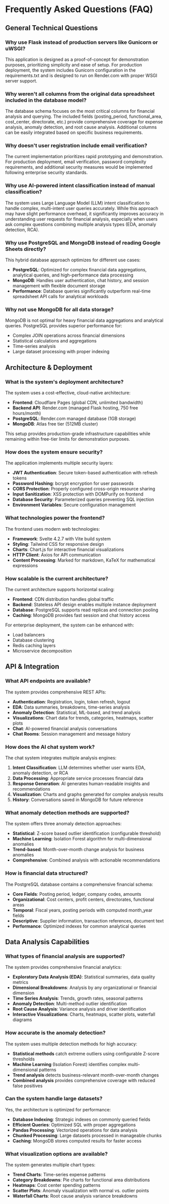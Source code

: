 # Frequently Asked Questions (FAQ)

## General Technical Questions

### Why use Flask instead of production servers like Gunicorn or uWSGI?
This application is designed as a proof-of-concept for demonstration purposes, prioritizing simplicity and ease of setup. For production deployment, the system includes Gunicorn configuration in the requirements.txt and is designed to run on Render.com with proper WSGI server support.

### Why weren't all columns from the original data spreadsheet included in the database model?
The database schema focuses on the most critical columns for financial analysis and querying. The included fields (posting_period, functional_area, cost_center, directorate, etc.) provide comprehensive coverage for expense analysis, anomaly detection, and root cause analysis. Additional columns can be easily integrated based on specific business requirements.

### Why doesn't user registration include email verification?
The current implementation prioritizes rapid prototyping and demonstration. For production deployment, email verification, password complexity requirements, and additional security measures would be implemented following enterprise security standards.

### Why use AI-powered intent classification instead of manual classification?
The system uses Large Language Model (LLM) intent classification to handle complex, multi-intent user queries accurately. While this approach may have slight performance overhead, it significantly improves accuracy in understanding user requests for financial analysis, especially when users ask complex questions combining multiple analysis types (EDA, anomaly detection, RCA).

### Why use PostgreSQL and MongoDB instead of reading Google Sheets directly?
This hybrid database approach optimizes for different use cases:
- **PostgreSQL**: Optimized for complex financial data aggregations, analytical queries, and high-performance data processing
- **MongoDB**: Handles user authentication, chat history, and session management with flexible document storage
- **Performance**: Database queries significantly outperform real-time spreadsheet API calls for analytical workloads

### Why not use MongoDB for all data storage?
MongoDB is not optimal for heavy financial data aggregations and analytical queries. PostgreSQL provides superior performance for:
- Complex JOIN operations across financial dimensions
- Statistical calculations and aggregations
- Time-series analysis
- Large dataset processing with proper indexing

## Architecture & Deployment

### What is the system's deployment architecture?
The system uses a cost-effective, cloud-native architecture:
- **Frontend**: Cloudflare Pages (global CDN, unlimited bandwidth)
- **Backend API**: Render.com (managed Flask hosting, 750 free hours/month)
- **PostgreSQL**: Render.com managed database (1GB storage)
- **MongoDB**: Atlas free tier (512MB cluster)

This setup provides production-grade infrastructure capabilities while remaining within free-tier limits for demonstration purposes.

### How does the system ensure security?
The application implements multiple security layers:
- **JWT Authentication**: Secure token-based authentication with refresh tokens
- **Password Hashing**: bcrypt encryption for user passwords
- **CORS Protection**: Properly configured cross-origin resource sharing
- **Input Sanitization**: XSS protection with DOMPurify on frontend
- **Database Security**: Parameterized queries preventing SQL injection
- **Environment Variables**: Secure configuration management

### What technologies power the frontend?
The frontend uses modern web technologies:
- **Framework**: Svelte 4.2.7 with Vite build system
- **Styling**: Tailwind CSS for responsive design
- **Charts**: Chart.js for interactive financial visualizations
- **HTTP Client**: Axios for API communication
- **Content Processing**: Marked for markdown, KaTeX for mathematical expressions

### How scalable is the current architecture?
The current architecture supports horizontal scaling:
- **Frontend**: CDN distribution handles global traffic
- **Backend**: Stateless API design enables multiple instance deployment
- **Database**: PostgreSQL supports read replicas and connection pooling
- **Caching**: MongoDB provides fast session and chat history access

For enterprise deployment, the system can be enhanced with:
- Load balancers
- Database clustering
- Redis caching layers
- Microservice decomposition

## API & Integration

### What API endpoints are available?
The system provides comprehensive REST APIs:
- **Authentication**: Registration, login, token refresh, logout
- **EDA**: Data summaries, breakdowns, time-series analysis
- **Anomaly Detection**: Statistical, ML-based, and trend analysis
- **Visualizations**: Chart data for trends, categories, heatmaps, scatter plots
- **Chat**: AI-powered financial analysis conversations
- **Chat Rooms**: Session management and message history

### How does the AI chat system work?
The chat system integrates multiple analysis engines:
1. **Intent Classification**: LLM determines whether user wants EDA, anomaly detection, or RCA
2. **Data Processing**: Appropriate service processes financial data
3. **Response Generation**: AI generates human-readable insights and recommendations
4. **Visualization**: Charts and graphs generated for complex analysis results
5. **History**: Conversations saved in MongoDB for future reference

### What anomaly detection methods are supported?
The system offers three anomaly detection approaches:
- **Statistical**: Z-score based outlier identification (configurable threshold)
- **Machine Learning**: Isolation Forest algorithm for multi-dimensional anomalies
- **Trend-based**: Month-over-month change analysis for business anomalies
- **Comprehensive**: Combined analysis with actionable recommendations

### How is financial data structured?
The PostgreSQL database contains a comprehensive financial schema:
- **Core Fields**: Posting period, ledger, company codes, amounts
- **Organizational**: Cost centers, profit centers, directorates, functional areas
- **Temporal**: Fiscal years, posting periods with computed month_year fields
- **Descriptive**: Supplier information, transaction references, document text
- **Performance**: Optimized indexes for common analytical queries

## Data Analysis Capabilities

### What types of financial analysis are supported?
The system provides comprehensive financial analytics:
- **Exploratory Data Analysis (EDA)**: Statistical summaries, data quality metrics
- **Dimensional Breakdowns**: Analysis by any organizational or financial dimension
- **Time Series Analysis**: Trends, growth rates, seasonal patterns
- **Anomaly Detection**: Multi-method outlier identification
- **Root Cause Analysis**: Variance analysis and driver identification
- **Interactive Visualizations**: Charts, heatmaps, scatter plots, waterfall diagrams

### How accurate is the anomaly detection?
The system uses multiple detection methods for high accuracy:
- **Statistical methods** catch extreme outliers using configurable Z-score thresholds
- **Machine Learning** (Isolation Forest) identifies complex multi-dimensional patterns
- **Trend analysis** detects business-relevant month-over-month changes
- **Combined analysis** provides comprehensive coverage with reduced false positives

### Can the system handle large datasets?
Yes, the architecture is optimized for performance:
- **Database Indexing**: Strategic indexes on commonly queried fields
- **Efficient Queries**: Optimized SQL with proper aggregations
- **Pandas Processing**: Vectorized operations for data analysis
- **Chunked Processing**: Large datasets processed in manageable chunks
- **Caching**: MongoDB stores computed results for faster access

### What visualization options are available?
The system generates multiple chart types:
- **Trend Charts**: Time-series expense patterns
- **Category Breakdowns**: Pie charts for functional area distributions
- **Heatmaps**: Cost center spending patterns
- **Scatter Plots**: Anomaly visualization with normal vs. outlier points
- **Waterfall Charts**: Root cause analysis variance breakdowns



